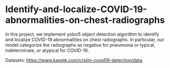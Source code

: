 # Identify-and-localize-COVID-19-abnormalities-on-chest-radiographs
In this project, we implement yolov5 object detection algorithm to identify and localize COVID-19 abnormalities on chest radiographs. 
In particular, our model categorize the radiographs as negative for pneumonia or typical, indeterminate, or atypical for COVID-19.


Datasets:
https://www.kaggle.com/c/siim-covid19-detection/data
